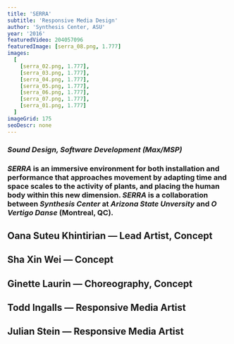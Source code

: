 ```yaml
---
title: 'SERRA'
subtitle: 'Responsive Media Design'
author: 'Synthesis Center, ASU'
year: '2016'
featuredVideo: 204057096
featuredImage: [serra_08.png, 1.777]
images:
  [
    [serra_02.png, 1.777],
    [serra_03.png, 1.777],
    [serra_04.png, 1.777],
    [serra_05.png, 1.777],
    [serra_06.png, 1.777],
    [serra_07.png, 1.777],
    [serra_01.png, 1.777]
  ]
imageGrid: 175
seoDescr: none
---
```


### _Sound Design, Software Development (Max/MSP)_

### _SERRA_ is an immersive environment for both installation and performance that approaches movement by adapting time and space scales to the activity of plants, and placing the human body within this new dimension. _SERRA_ is a collaboration between _Synthesis Center_ at _Arizona State Unversity_ and _O Vertigo Danse_ (Montreal, QC).

## Oana Suteu Khintirian — Lead Artist, Concept

## Sha Xin Wei — Concept

## Ginette Laurin — Choreography, Concept

## Todd Ingalls — Responsive Media Artist

## Julian Stein — Responsive Media Artist
